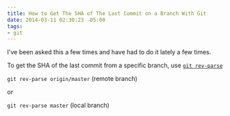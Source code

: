 ```yaml
---
title: How to Get The SHA of The Last Commit on a Branch With Git
date: 2014-03-11 02:30:23 -05:00
tags:
- git
---
```


I've been asked this a few times and have had to do it lately a few times.

To get the SHA of the last commit from a specific branch, use [`git rev-parse`](http://git-scm.com/docs/git-rev-parse)

`git rev-parse origin/master` (remote branch)

or

`git rev-parse master` (local branch)
